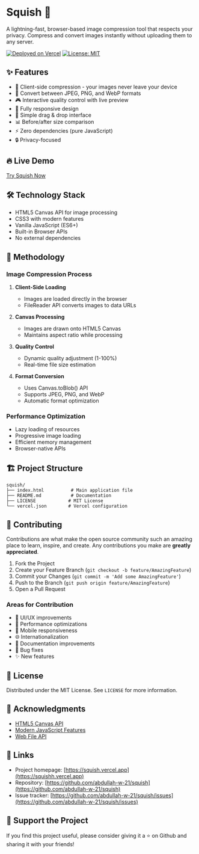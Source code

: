 # Squish 🎯

A lightning-fast, browser-based image compression tool that respects your privacy. Compress and convert images instantly without uploading them to any server.

[![Deployed on Vercel](https://img.shields.io/badge/Deployed%20on-Vercel-black.svg)](https://vercel.com)
[![License: MIT](https://img.shields.io/badge/License-MIT-blue.svg)](https://opensource.org/licenses/MIT)

## ✨ Features

- 🚀 Client-side compression - your images never leave your device
- 💫 Convert between JPEG, PNG, and WebP formats
- 🎮 Interactive quality control with live preview
- 📱 Fully responsive design
- 🎯 Simple drag & drop interface
- 📊 Before/after size comparison
- ⚡ Zero dependencies (pure JavaScript)
- 🔒 Privacy-focused

## 🔥 Live Demo

[Try Squish Now](https://squishh.vercel.app)

## 🛠️ Technology Stack

- HTML5 Canvas API for image processing
- CSS3 with modern features
- Vanilla JavaScript (ES6+)
- Built-in Browser APIs
- No external dependencies

## 🚀 Methodology

### Image Compression Process

1. **Client-Side Loading**
   - Images are loaded directly in the browser
   - FileReader API converts images to data URLs

2. **Canvas Processing**
   - Images are drawn onto HTML5 Canvas
   - Maintains aspect ratio while processing

3. **Quality Control**
   - Dynamic quality adjustment (1-100%)
   - Real-time file size estimation

4. **Format Conversion**
   - Uses Canvas.toBlob() API
   - Supports JPEG, PNG, and WebP
   - Automatic format optimization

### Performance Optimization

- Lazy loading of resources
- Progressive image loading
- Efficient memory management
- Browser-native APIs

## 🏗️ Project Structure

```
squish/
├── index.html          # Main application file
├── README.md           # Documentation
├── LICENSE            # MIT License
└── vercel.json        # Vercel configuration
```

## 🤝 Contributing

Contributions are what make the open source community such an amazing place to learn, inspire, and create. Any contributions you make are **greatly appreciated**.

1. Fork the Project
2. Create your Feature Branch (`git checkout -b feature/AmazingFeature`)
3. Commit your Changes (`git commit -m 'Add some AmazingFeature'`)
4. Push to the Branch (`git push origin feature/AmazingFeature`)
5. Open a Pull Request

### Areas for Contribution

- 🎨 UI/UX improvements
- 🚀 Performance optimizations
- 📱 Mobile responsiveness
- 🌐 Internationalization
- 📝 Documentation improvements
- 🐛 Bug fixes
- ✨ New features

## 📝 License

Distributed under the MIT License. See `LICENSE` for more information.

## 🌟 Acknowledgments

- [HTML5 Canvas API](https://developer.mozilla.org/en-US/docs/Web/API/Canvas_API)
- [Modern JavaScript Features](https://developer.mozilla.org/en-US/docs/Web/JavaScript)
- [Web File API](https://developer.mozilla.org/en-US/docs/Web/API/File_API)

## 🔗 Links

- Project homepage: [https://squish.vercel.app](https://squishh.vercel.app)
- Repository: [https://github.com/abdullah-w-21/squish](https://github.com/abdullah-w-21/squish)
- Issue tracker: [https://github.com/abdullah-w-21/squish/issues](https://github.com/abdullah-w-21/squish/issues)
  

## 💖 Support the Project

If you find this project useful, please consider giving it a ⭐️ on Github and sharing it with your friends!


